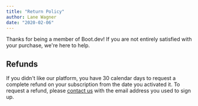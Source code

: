 ```yaml
---
title: "Return Policy"
author: Lane Wagner
date: "2020-02-06"
---
```


Thanks for being a member of Boot.dev! If you are not entirely satisfied with your purchase, we're here to help.

## Refunds

If you didn't like our platform, you have 30 calendar days to request a complete refund on your subscription from the date you activated it. To request a refund, please [contact us](/contact/) with the email address you used to sign up.
